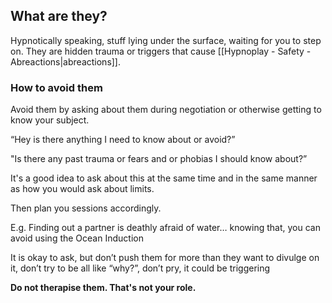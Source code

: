 ## What are they?

Hypnotically speaking, stuff lying under the surface, waiting for you to step on.
They are hidden trauma or triggers that cause [[Hypnoplay - Safety - Abreactions|abreactions]].


### How to avoid them

Avoid them by asking about them during negotiation or otherwise getting to know your subject.

“Hey is there anything I need to know about or avoid?” 

"Is there any past trauma or fears and or phobias I should know about?”

It's a good idea to ask about this at the same time and in the same manner as how you would ask about limits.

Then plan you sessions accordingly.

E.g. Finding out a partner is deathly afraid of water… knowing that, you can avoid using the Ocean Induction

It is okay to ask, but don’t push them for more than they want to divulge on it, don’t try to be all like “why?”, don’t pry, it could be triggering

**Do not therapise them. That's not your role.**